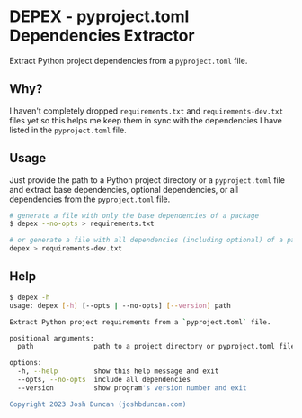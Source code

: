 # DEPEX - pyproject.toml Dependencies Extractor

Extract Python project dependencies from a `pyproject.toml` file.

## Why?

I haven't completely dropped `requirements.txt` and `requirements-dev.txt` files yet so this helps me keep them in sync with the dependencies I have listed in the `pyproject.toml` file.


## Usage

Just provide the path to a Python project directory or a `pyproject.toml` file and extract base dependencies, optional dependencies, or all dependencies from the `pyproject.toml` file.

```bash
# generate a file with only the base dependencies of a package
$ depex --no-opts > requirements.txt

# or generate a file with all dependencies (including optional) of a package
depex > requirements-dev.txt
```

## Help


```bash
$ depex -h
usage: depex [-h] [--opts | --no-opts] [--version] path

Extract Python project requirements from a `pyproject.toml` file.

positional arguments:
  path               path to a project directory or pyproject.toml file

options:
  -h, --help         show this help message and exit
  --opts, --no-opts  include all dependencies
  --version          show program's version number and exit

Copyright 2023 Josh Duncan (joshbduncan.com)
```
